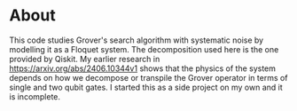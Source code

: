 # About
This code studies Grover's search algorithm with systematic noise by modelling it as a Floquet system. The decomposition used here is the one provided by Qiskit. My earlier research in https://arxiv.org/abs/2406.10344v1 shows that the physics of the system depends on how we decompose or transpile the Grover operator in terms of single and two qubit gates. I started this as a side project on my own and it is incomplete.
